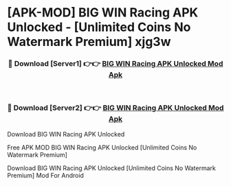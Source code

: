 # [APK-MOD] BIG WIN Racing APK Unlocked - [Unlimited Coins No Watermark Premium] xjg3w



<div align="center">
<h3>🔴 Download [Server1] 👉👉 <a href="https://momento.my/?title=BIG_WIN_Racing_APK_Unlocked">BIG WIN Racing APK Unlocked Mod Apk</a></h3><br>

<h3>🔴 Download [Server2] 👉👉 <a href="https://momento.my/?title=BIG_WIN_Racing_APK_Unlocked">BIG WIN Racing APK Unlocked Mod Apk</a></h3>
</div>



Download BIG WIN Racing APK Unlocked 

Free APK MOD BIG WIN Racing APK Unlocked [Unlimited Coins No Watermark Premium]

Download BIG WIN Racing APK Unlocked [Unlimited Coins No Watermark Premium] Mod For Android
